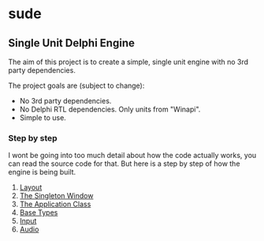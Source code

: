 # sude
## Single Unit Delphi Engine

The aim of this project is to create a simple, single unit engine with no 3rd party dependencies.

The project goals are (subject to change):

* No 3rd party dependencies.
* No Delphi RTL dependencies. Only units from "Winapi".
* Simple to use.

### Step by step

I wont be going into too much detail about how the code actually works, you can read the source code for that. But here is a step by step of how the engine is being built.

1. [Layout](1-Layout.md)
2. [The Singleton Window](2-TheSingletonWindow.md)
3. [The Application Class](3-TheApplicationClass.md)
4. [Base Types](4-BaseTypes.md)
5. [Input](5-Input.md)
6. [Audio](6-Audio.md)


